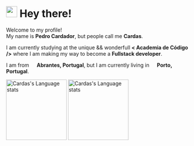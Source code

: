 <h1><img src="https://emojis.slackmojis.com/emojis/images/1531849430/4246/blob-sunglasses.gif?1531849430" width="30"/> Hey there!</h1>


<p>Welcome to my profile! </br> My name is <b>Pedro Cardador</b>, but people call me <b>Cardas</b>.</p>
<p>I am currently studying at the unique && wonderfull <b>< Academia de Código /></b> where I am making my way to become a <b>Fullstack developer</b>.</p>
<p>I am from <img src="https://cdn-icons-png.flaticon.com/512/3909/3909361.png" width="13"/> <b>Abrantes, Portugal</b>, but I am currently living in <img src="https://cdn-icons-png.flaticon.com/512/3909/3909361.png" width="13"/> <b>Porto, Portugal</b>. </p>
<div algin="center">

  <img height=165 src="https://github-readme-stats-pcardas.vercel.app/api/top-langs/?username=pcardas&count_private=true&theme=swift&layout=compact" alt="Cardas's  Language stats" />
  </a>

  <img height=165 src="https://github-readme-stats-pcardas.vercel.app/api?username=pcardas&theme=swift&show_icons=true&count_private=true" alt="Cardas's Language stats" />
  </a>
</div>
